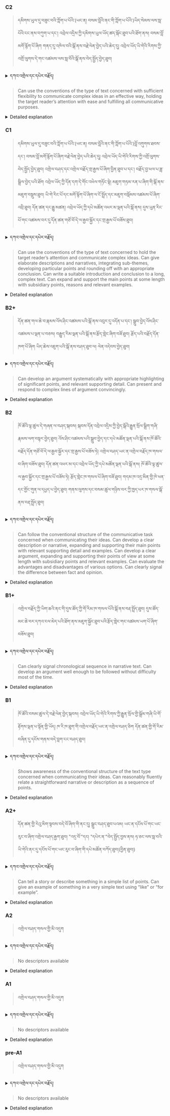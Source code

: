 ### C2
<!-- panels:start -->
<!-- div:left-panel -->

> དམིགས་ཡུལ་དུ་བཟུང་བའི་ཀློག་པ་པོའི་(ཡང་ན། བསམ་བློའི་ནང་གི་ཀློག་པ་པོའི་)ཡིད་སེམས་ལས་སླ་པོའི་ངང་ནས་བཀུག་པ་དང་། འབྲེལ་འདྲིས་ཀྱི་དམིགས་ཡུལ་ཡོད་ཚད་སྐོང་ཐུབ་པའི་ཐོག་ནས། བསམ་བློ་མགོ་རྙོག་པོ་ཞིག གནད་དུ་འཁེལ་བའི་སྒོ་ནས་བརྗེ་ལེན་བྱེད་པའི་ཆེད་དུ། འབྲེལ་ཡོད་ཡི་གེའི་རིགས་ཀྱི་འགྲོ་ལུགས་དེ་གང་འཚམས་ལས་སླ་བོའི་སྒོ་ནས་བེད་སྤྱོད་བྱེད་ཐུབ། 



<details>
  <summary>དཀའ་འགྲེལ་དང་དཔེར་བརྗོད།</summary>

བདག་གིས་དེ་ལྷག་ཏུ་སྟབས་བདེའི་ཆ་ཤས་སུ་དབྱེ་རུ་བཅུག་པ་སྟེ།

1.སྐད་ཆ་དྭངས་ཤིང་གསལ་བ་སྟེ། འདིས་ཁྱོད་ཀྱིས་གོ་བདེ་ཤེས་སླ་བའི་ཐབས་ལ་བརྟེན་ནས་བཤད་ཆོག་པ་དང་འབྲི་ཆོག་པ་མཚོན་ ཁྱེད་ཀྱིས་དོན་སྙིང་ལྡན་པའི་ཚིག་བཀོལ་ནས་ཉན་མཁན་དང་ཀློག་པ་པོ་རྣམས་ལ་མཚོན་ན་རྙོག་འཛིང་ཆེན་པོ་མེད།
དཔེ་མཚོན་འདི་ལྟར། "དེ་རིང་གི་ནམ་མཁའ་ཧ་ཅང་སྔོ་"ཞེས་པ་ནི་སྟབས་བདེ་ཞིང་གསལ་བའི་ཚིག་གྲུབ་ཤིག་རེད།
</details>


<!-- div:right-panel -->

> Can use the conventions of the type of text concerned with sufficient flexibility to communicate complex ideas in an effective way, holding the target reader’s attention with ease and fulfilling all communicative purposes.





<details>

  <summary>Detailed explanation</summary>

It means that the written text is entirely devoid of spelling, punctuation, grammar, or any other mistakes that would compromise its correctness, clarity, or adherence to the established rules and conventions of the writing system.

</details>

<!-- panels:end -->


### C1
<!-- panels:start -->
<!-- div:left-panel -->

> དམིགས་ཡུལ་དུ་བཟུང་བའི་ཀློག་པ་པོའི་(ཡང་ན། བསམ་བློའི་ནང་གི་ཀློག་པ་པོའི་)བློ་འགུགས་ཐབས་དང་། བསམ་བློ་མགོ་རྙོག་པོ་ཞིག་བརྗེ་ལེན་བྱེད་པའི་ཆེད་དུ།  འབྲེལ་ཡོད་ཡི་གེའི་རིགས་ཀྱི་འགྲོ་ལུགས་བེད་སྤྱོད་བྱེད་ཐུབ།
འགྲེལ་བཤད་དང་འགྲེལ་བརྗོད་གྲ་རྒྱས་པོ་ཞིག་བྱིན་ཐུབ་པ་དང་། བརྗོད་བྱ་ཕལ་པ་ཟླ་སྒྲིལ་བྱེད་པའི་ཐོག འབྲེལ་ཡོད་ཀྱི་དོན་དག་དེ་གོང་འཕེལ་གཏོང་སྟེ། མཇུག་གཏམ་རན་པ་ཞིག་གི་སྒོ་ནས་མཇུག་བསྡུས་ཐུབ།
ཡི་གེ་རིང་པོ་དང་མགོ་རྙོག་པོ་ཞིག་ལ་ངོ་སྤྲོད་དང་མཇུག་བསྡོམས་འཚམས་པོ་ཞིག་འབྲི་ཐུབ།
དོན་ཚན་དང་རྒྱུ་མཚན། འབྲེལ་ཡོད་ཀྱི་དཔེ་མཚོན་འཕར་མ་ལྡན་པའི་སྒོ་ནས། དུས་ཡུན་རིང་པོ་གང་འཚམས་བར་དུ་དོན་ཚན་གཙོ་བོ་དེ་ལ་རྒྱབ་སྐྱོར་དང་གྲ་རྒྱས་པོ་བཟོས་ཐུབ།


<details>
  <summary>དཀའ་འགྲེལ་དང་དཔེར་བརྗོད།</summary>

བདག་གིས་དེ་ལྷག་ཏུ་སྟབས་བདེའི་ཆ་ཤས་སུ་དབྱེ་རུ་བཅུག་པ་སྟེ།

1.སྐད་ཆ་དྭངས་ཤིང་གསལ་བ་སྟེ། འདིས་ཁྱོད་ཀྱིས་གོ་བདེ་ཤེས་སླ་བའི་ཐབས་ལ་བརྟེན་ནས་བཤད་ཆོག་པ་དང་འབྲི་ཆོག་པ་མཚོན་ ཁྱེད་ཀྱིས་དོན་སྙིང་ལྡན་པའི་ཚིག་བཀོལ་ནས་ཉན་མཁན་དང་ཀློག་པ་པོ་རྣམས་ལ་མཚོན་ན་རྙོག་འཛིང་ཆེན་པོ་མེད།
དཔེ་མཚོན་འདི་ལྟར། "དེ་རིང་གི་ནམ་མཁའ་ཧ་ཅང་སྔོ་"ཞེས་པ་ནི་སྟབས་བདེ་ཞིང་གསལ་བའི་ཚིག་གྲུབ་ཤིག་རེད།
</details>

<!-- div:right-panel -->

>Can use the conventions of the type of text concerned to hold the target reader’s attention and communicate complex ideas.
Can give elaborate descriptions and narratives, integrating sub-themes, developing particular points and rounding off with an appropriate conclusion.
Can write a suitable introduction and conclusion to a long, complex text.
Can expand and support the main points at some length with subsidiary points, reasons and relevant examples.





<details>

  <summary>Detailed explanation</summary>

Let me break it down into simpler parts:

1. Clear and fluent language: This means that you can speak or write in a way that is easy to understand. You use words that make sense and are not too complicated for the listener or reader.
Example: "The sky is blue today" is a clear and simple sentence.

</details>

<!-- panels:end -->



### B2+
<!-- panels:start -->
<!-- div:left-panel -->

> དོན་ཚན་གལ་ཆེ་བ་རྣམས་འོས་ཤིང་འཚམས་པའི་སྒོ་ནས་འབུར་དུ་འདོན་པ་དང་། སྒྲུབ་བྱེད་འོས་ཤིང་འཚམས་པ་ལྡན་པ་བཅས། བརྒྱུད་རིམ་ལྡན་པའི་སྒོ་ནས་རྩོད་གླེང་ཞིག་བཟོ་ཐུབ།
རྩོད་པའི་བརྗོད་དོན་ཁག་པོ་ཞིག ཡིད་ཆེས་འཇུག་པའི་སྒོ་ནས་བཤད་ཐུབ་ལ། ལེན་འདེབས་བྱེད་ཐུབ།  


<details>
  <summary>དཀའ་འགྲེལ་དང་དཔེར་བརྗོད།</summary>

བདག་གིས་དེ་ལྷག་ཏུ་སྟབས་བདེའི་ཆ་ཤས་སུ་དབྱེ་རུ་བཅུག་པ་སྟེ།

1.སྐད་ཆ་དྭངས་ཤིང་གསལ་བ་སྟེ། འདིས་ཁྱོད་ཀྱིས་གོ་བདེ་ཤེས་སླ་བའི་ཐབས་ལ་བརྟེན་ནས་བཤད་ཆོག་པ་དང་འབྲི་ཆོག་པ་མཚོན་ ཁྱེད་ཀྱིས་དོན་སྙིང་ལྡན་པའི་ཚིག་བཀོལ་ནས་ཉན་མཁན་དང་ཀློག་པ་པོ་རྣམས་ལ་མཚོན་ན་རྙོག་འཛིང་ཆེན་པོ་མེད།
དཔེ་མཚོན་འདི་ལྟར། "དེ་རིང་གི་ནམ་མཁའ་ཧ་ཅང་སྔོ་"ཞེས་པ་ནི་སྟབས་བདེ་ཞིང་གསལ་བའི་ཚིག་གྲུབ་ཤིག་རེད།
</details>


<!-- div:right-panel -->

> Can develop an argument systematically with appropriate highlighting of significant points, and relevant supporting detail.
Can present and respond to complex lines of argument convincingly.




<details>

  <summary>Detailed explanation</summary>

Let me break it down into simpler parts:

1. Clear and fluent language: This means that you can speak or write in a way that is easy to understand. You use words that make sense and are not too complicated for the listener or reader.
Example: "The sky is blue today" is a clear and simple sentence.

</details>

<!-- panels:end -->



### B2
<!-- panels:start -->
<!-- div:left-panel -->

> ཁོ་ཚོའི་ལྟ་ཚུལ་དེ་གཞན་ལ་བཤད་སྐབས། སྐབས་དོན་འབྲེལ་འདྲིས་ཀྱི་བྱེད་སྒོའི་རྒྱུན་སྲོལ་སྒྲིག་གཞི་རྣམས་ལག་བསྟར་བྱེད་ཐུབ། 
འོས་ཤིང་འཚམས་པའི་སྒྲུབ་བྱེད་དང་དཔེ་མཚོན་ལྡན་པའི་སྒོ་ནས་ཁོ་ཚོའི་བརྗོད་དོན་གཙོ་བོ་དེ་ལ་རྒྱབ་སྐྱོར་དང་གྲ་རྒྱས་པོ་བཟོས་ཏེ། འགྲེལ་བཤད་ཡང་ན་འགྲེལ་བརྗོད་ཁ་གསལ་བ་ཞིག་བཟོས་ཐུབ། 
དོན་ཚན་འཕར་མ་དང་འབྲེལ་ཡོད་ཀྱི་དཔེ་མཚོན་ལྡན་པའི་སྒོ་ནས། ཁོ་ཚོའི་ལྟ་ཚུལ་ལ་རྒྱབ་སྐྱོར་དང་གྲ་རྒྱས་པོ་བཟོས་ཏེ། རྩོད་གླེང་ཁ་གསལ་པོ་ཞིག་བཟོ་ཐུབ། 
གདམ་ཁ་འདྲ་མིན་གྱི་ཁེ་ཕན་དང་གྱོང་གུན་ལ་དཔྱད་པ་བྱེད་ཐུབ།
གནས་ལུགས་དང་བསམ་ཚུལ་གཉིས་བར་ཀྱི་ཁྱད་པར་ཁ་གསལ་སྒོ་ནས་བརྡ་སྤྲོད་ཐུབ།


<details>
  <summary>དཀའ་འགྲེལ་དང་དཔེར་བརྗོད།</summary>

བདག་གིས་དེ་ལྷག་ཏུ་སྟབས་བདེའི་ཆ་ཤས་སུ་དབྱེ་རུ་བཅུག་པ་སྟེ།

1.སྐད་ཆ་དྭངས་ཤིང་གསལ་བ་སྟེ། འདིས་ཁྱོད་ཀྱིས་གོ་བདེ་ཤེས་སླ་བའི་ཐབས་ལ་བརྟེན་ནས་བཤད་ཆོག་པ་དང་འབྲི་ཆོག་པ་མཚོན་ ཁྱེད་ཀྱིས་དོན་སྙིང་ལྡན་པའི་ཚིག་བཀོལ་ནས་ཉན་མཁན་དང་ཀློག་པ་པོ་རྣམས་ལ་མཚོན་ན་རྙོག་འཛིང་ཆེན་པོ་མེད།
དཔེ་མཚོན་འདི་ལྟར། "དེ་རིང་གི་ནམ་མཁའ་ཧ་ཅང་སྔོ་"ཞེས་པ་ནི་སྟབས་བདེ་ཞིང་གསལ་བའི་ཚིག་གྲུབ་ཤིག་རེད།
</details>


<!-- div:right-panel -->

> Can follow the conventional structure of the communicative task concerned when communicating their ideas.
Can develop a clear description or narrative, expanding and supporting their main points with relevant supporting detail and examples.
Can develop a clear argument, expanding and supporting their points of view at some length with subsidiary points and relevant examples.
Can evaluate the advantages and disadvantages of various options.
Can clearly signal the difference between fact and opinion.



<details>

  <summary>Detailed explanation</summary>

Let me break it down into simpler parts:

1. Clear and fluent language: This means that you can speak or write in a way that is easy to understand. You use words that make sense and are not too complicated for the listener or reader.
Example: "The sky is blue today" is a clear and simple sentence.

</details>

<!-- panels:end -->



### B1+
<!-- panels:start -->
<!-- div:left-panel -->

> འགྲེལ་བརྗོད་ཀྱི་ཡིག་ཆའི་ནང་གི་དུས་ཚོད་ཀྱི་གོ་རིམ་ཁ་གསལ་པོའི་སྒོ་ནས་བརྡ་སྤྲོད་ཐུབ།
དུས་ཚོད་མང་ཆེ་བར་དཀའ་ངལ་མེད་པའི་ཐོག་ནས་མཇུག་སྐྱོང་ཐུབ་པའི་རྩོད་གླེང་གང་འཚམས་ཡག་པོ་ཞིག་བཟོས་ཐུབ།

<details>
  <summary>དཀའ་འགྲེལ་དང་དཔེར་བརྗོད།</summary>

བདག་གིས་དེ་ལྷག་ཏུ་སྟབས་བདེའི་ཆ་ཤས་སུ་དབྱེ་རུ་བཅུག་པ་སྟེ།

1.སྐད་ཆ་དྭངས་ཤིང་གསལ་བ་སྟེ། འདིས་ཁྱོད་ཀྱིས་གོ་བདེ་ཤེས་སླ་བའི་ཐབས་ལ་བརྟེན་ནས་བཤད་ཆོག་པ་དང་འབྲི་ཆོག་པ་མཚོན་ ཁྱེད་ཀྱིས་དོན་སྙིང་ལྡན་པའི་ཚིག་བཀོལ་ནས་ཉན་མཁན་དང་ཀློག་པ་པོ་རྣམས་ལ་མཚོན་ན་རྙོག་འཛིང་ཆེན་པོ་མེད།
དཔེ་མཚོན་འདི་ལྟར། "དེ་རིང་གི་ནམ་མཁའ་ཧ་ཅང་སྔོ་"ཞེས་པ་ནི་སྟབས་བདེ་ཞིང་གསལ་བའི་ཚིག་གྲུབ་ཤིག་རེད།
</details>

<!-- div:right-panel -->

> Can clearly signal chronological sequence in narrative text.
Can develop an argument well enough to be followed without difficulty most of the time.



<details>

  <summary>Detailed explanation</summary>

Let me break it down into simpler parts:

1. Clear and fluent language: This means that you can speak or write in a way that is easy to understand. You use words that make sense and are not too complicated for the listener or reader.
Example: "The sky is blue today" is a clear and simple sentence.

</details>

<!-- panels:end -->

### B1
<!-- panels:start -->
<!-- div:left-panel -->

> ཁོ་ཚོའི་བསམ་ཚུལ་དེ་བརྗེ་ལེན་བྱེད་སྐབས། འབྲེལ་ཡོད་ཡི་གེའི་རིགས་ཀྱི་རྒྱུན་སྲོལ་གྱི་སྒྲོམ་གཞི་ཡི་གོ་རྟོགས་ལྡན་པ་སྟོན་གྱི་ཡོད།
ཁ་རི་ཁ་ཐུག་གི་འགྲེལ་བརྗོད་ཡང་ན་འགྲེལ་བཤད་ཅིག དོན་ཚན་གྱི་གོ་རིམ་བཞིན་དུ་དངོས་གནས་བདེ་བླག་ངང་བཤད་ཐུབ།


<details>
  <summary>དཀའ་འགྲེལ་དང་དཔེར་བརྗོད།</summary>

བདག་གིས་དེ་ལྷག་ཏུ་སྟབས་བདེའི་ཆ་ཤས་སུ་དབྱེ་རུ་བཅུག་པ་སྟེ།

1.སྐད་ཆ་དྭངས་ཤིང་གསལ་བ་སྟེ། འདིས་ཁྱོད་ཀྱིས་གོ་བདེ་ཤེས་སླ་བའི་ཐབས་ལ་བརྟེན་ནས་བཤད་ཆོག་པ་དང་འབྲི་ཆོག་པ་མཚོན་ ཁྱེད་ཀྱིས་དོན་སྙིང་ལྡན་པའི་ཚིག་བཀོལ་ནས་ཉན་མཁན་དང་ཀློག་པ་པོ་རྣམས་ལ་མཚོན་ན་རྙོག་འཛིང་ཆེན་པོ་མེད།
དཔེ་མཚོན་འདི་ལྟར། "དེ་རིང་གི་ནམ་མཁའ་ཧ་ཅང་སྔོ་"ཞེས་པ་ནི་སྟབས་བདེ་ཞིང་གསལ་བའི་ཚིག་གྲུབ་ཤིག་རེད།
</details>

<!-- div:right-panel -->

> Shows awareness of the conventional structure of the text type concerned when communicating their ideas.
Can reasonably fluently relate a straightforward narrative or description as a sequence of points.



<details>

  <summary>Detailed explanation</summary>

Let me break it down into simpler parts:

1. Clear and fluent language: This means that you can speak or write in a way that is easy to understand. You use words that make sense and are not too complicated for the listener or reader.
Example: "The sky is blue today" is a clear and simple sentence.

</details>

<!-- panels:end -->





### A2+
<!-- panels:start -->
<!-- div:left-panel -->

> དོན་ཚན་གྱི་རེའུ་མིག་སྟབས་བདེ་བོ་ཞིག་གི་ནང་དུ། སྒྲུང་བཤད་ཐུབ་པའམ། ཡང་ན་དངོས་པོ་གང་ཡང་རུང་བ་ཞིག་འགྲེལ་བཤད་རྒྱག་ཐུབ། 
"འདྲ་བོ་"དང། "དཔེར་ན་"བེད་སྤྱོད་བྱས་ནས། ཧ་ཅང་ལས་སླ་བའི་ཡི་གེའི་ནང་དུ་དངོས་པོ་གང་ཡང་རུང་བ་ཞིག་གི་དཔེ་མཚོན་བཀོད་ཐུབ།(བྱིན་ཐུབ།)

<details>
  <summary>དཀའ་འགྲེལ་དང་དཔེར་བརྗོད།</summary>

བདག་གིས་དེ་ལྷག་ཏུ་སྟབས་བདེའི་ཆ་ཤས་སུ་དབྱེ་རུ་བཅུག་པ་སྟེ།

1.སྐད་ཆ་དྭངས་ཤིང་གསལ་བ་སྟེ། འདིས་ཁྱོད་ཀྱིས་གོ་བདེ་ཤེས་སླ་བའི་ཐབས་ལ་བརྟེན་ནས་བཤད་ཆོག་པ་དང་འབྲི་ཆོག་པ་མཚོན་ ཁྱེད་ཀྱིས་དོན་སྙིང་ལྡན་པའི་ཚིག་བཀོལ་ནས་ཉན་མཁན་དང་ཀློག་པ་པོ་རྣམས་ལ་མཚོན་ན་རྙོག་འཛིང་ཆེན་པོ་མེད།
དཔེ་མཚོན་འདི་ལྟར། "དེ་རིང་གི་ནམ་མཁའ་ཧ་ཅང་སྔོ་"ཞེས་པ་ནི་སྟབས་བདེ་ཞིང་གསལ་བའི་ཚིག་གྲུབ་ཤིག་རེད།
</details>

<!-- div:right-panel -->

> Can tell a story or describe something in a simple list of points.
Can give an example of something in a very simple text using “like” or “for example”.

<details>

  <summary>Detailed explanation</summary>

Let me break it down into simpler parts:

1. Clear and fluent language: This means that you can speak or write in a way that is easy to understand. You use words that make sense and are not too complicated for the listener or reader.
Example: "The sky is blue today" is a clear and simple sentence.

</details>

<!-- panels:end -->



### A2
<!-- panels:start -->
<!-- div:left-panel -->

> འགྲེལ་བཤད་གསལ་གྱི་མི་འདུག

<details>
  <summary>དཀའ་འགྲེལ་དང་དཔེར་བརྗོད།</summary>

བདག་གིས་དེ་ལྷག་ཏུ་སྟབས་བདེའི་ཆ་ཤས་སུ་དབྱེ་རུ་བཅུག་པ་སྟེ།

1.སྐད་ཆ་དྭངས་ཤིང་གསལ་བ་སྟེ། འདིས་ཁྱོད་ཀྱིས་གོ་བདེ་ཤེས་སླ་བའི་ཐབས་ལ་བརྟེན་ནས་བཤད་ཆོག་པ་དང་འབྲི་ཆོག་པ་མཚོན་ ཁྱེད་ཀྱིས་དོན་སྙིང་ལྡན་པའི་ཚིག་བཀོལ་ནས་ཉན་མཁན་དང་ཀློག་པ་པོ་རྣམས་ལ་མཚོན་ན་རྙོག་འཛིང་ཆེན་པོ་མེད།
དཔེ་མཚོན་འདི་ལྟར། "དེ་རིང་གི་ནམ་མཁའ་ཧ་ཅང་སྔོ་"ཞེས་པ་ནི་སྟབས་བདེ་ཞིང་གསལ་བའི་ཚིག་གྲུབ་ཤིག་རེད།
</details>

<!-- div:right-panel -->

> No descriptors available

<details>

  <summary>Detailed explanation</summary>

Let me break it down into simpler parts:

1. Clear and fluent language: This means that you can speak or write in a way that is easy to understand. You use words that make sense and are not too complicated for the listener or reader.
Example: "The sky is blue today" is a clear and simple sentence.

</details>

<!-- panels:end -->




### A1
<!-- panels:start -->
<!-- div:left-panel -->

> འགྲེལ་བཤད་གསལ་གྱི་མི་འདུག

<details>
  <summary>དཀའ་འགྲེལ་དང་དཔེར་བརྗོད།</summary>

བདག་གིས་དེ་ལྷག་ཏུ་སྟབས་བདེའི་ཆ་ཤས་སུ་དབྱེ་རུ་བཅུག་པ་སྟེ།

1.སྐད་ཆ་དྭངས་ཤིང་གསལ་བ་སྟེ། འདིས་ཁྱོད་ཀྱིས་གོ་བདེ་ཤེས་སླ་བའི་ཐབས་ལ་བརྟེན་ནས་བཤད་ཆོག་པ་དང་འབྲི་ཆོག་པ་མཚོན་ ཁྱེད་ཀྱིས་དོན་སྙིང་ལྡན་པའི་ཚིག་བཀོལ་ནས་ཉན་མཁན་དང་ཀློག་པ་པོ་རྣམས་ལ་མཚོན་ན་རྙོག་འཛིང་ཆེན་པོ་མེད།
དཔེ་མཚོན་འདི་ལྟར། "དེ་རིང་གི་ནམ་མཁའ་ཧ་ཅང་སྔོ་"ཞེས་པ་ནི་སྟབས་བདེ་ཞིང་གསལ་བའི་ཚིག་གྲུབ་ཤིག་རེད།
</details>

<!-- div:right-panel -->

> No descriptors available

<details>

  <summary>Detailed explanation</summary>

Let me break it down into simpler parts:

1. Clear and fluent language: This means that you can speak or write in a way that is easy to understand. You use words that make sense and are not too complicated for the listener or reader.
Example: "The sky is blue today" is a clear and simple sentence.

</details>

<!-- panels:end -->




### pre-A1
<!-- panels:start -->
<!-- div:left-panel -->

> འགྲེལ་བཤད་གསལ་གྱི་མི་འདུག

<details>
  <summary>དཀའ་འགྲེལ་དང་དཔེར་བརྗོད།</summary>

བདག་གིས་དེ་ལྷག་ཏུ་སྟབས་བདེའི་ཆ་ཤས་སུ་དབྱེ་རུ་བཅུག་པ་སྟེ།

1.སྐད་ཆ་དྭངས་ཤིང་གསལ་བ་སྟེ། འདིས་ཁྱོད་ཀྱིས་གོ་བདེ་ཤེས་སླ་བའི་ཐབས་ལ་བརྟེན་ནས་བཤད་ཆོག་པ་དང་འབྲི་ཆོག་པ་མཚོན་ ཁྱེད་ཀྱིས་དོན་སྙིང་ལྡན་པའི་ཚིག་བཀོལ་ནས་ཉན་མཁན་དང་ཀློག་པ་པོ་རྣམས་ལ་མཚོན་ན་རྙོག་འཛིང་ཆེན་པོ་མེད།
དཔེ་མཚོན་འདི་ལྟར། "དེ་རིང་གི་ནམ་མཁའ་ཧ་ཅང་སྔོ་"ཞེས་པ་ནི་སྟབས་བདེ་ཞིང་གསལ་བའི་ཚིག་གྲུབ་ཤིག་རེད།
</details>

<!-- div:right-panel -->

> No descriptors available

<details>

  <summary>Detailed explanation</summary>

Let me break it down into simpler parts:

1. Clear and fluent language: This means that you can speak or write in a way that is easy to understand. You use words that make sense and are not too complicated for the listener or reader.
Example: "The sky is blue today" is a clear and simple sentence.

</details>

<!-- panels:end -->